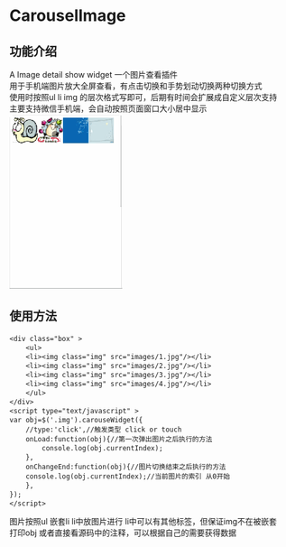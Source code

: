 # CarouselImage

功能介绍
-------------------------------------
A Image detail show widget 一个图片查看插件<br/>
用于手机端图片放大全屏查看，有点击切换和手势划动切换两种切换方式<br/>
使用时按照ul li img 的层次格式写即可，后期有时间会扩展成自定义层次支持<br/>
主要支持微信手机端，会自动按照页面窗口大小居中显示<br/>
![github](https://github.com/JustLittleBoy/CarouselImage/blob/master/images/%E6%88%AA%E5%9B%BE.gif "github")<br/>

使用方法
-------------------------------------
    <div class="box" >
    	<ul>
		<li><img class="img" src="images/1.jpg"/></li>
		<li><img class="img" src="images/2.jpg"/></li>
		<li><img class="img" src="images/3.jpg"/></li>
		<li><img class="img" src="images/4.jpg"/></li>
    	</ul>
    </div>
    <script type="text/javascript" >
    var obj=$('.img').carouseWidget({
    	//type:'click',//触发类型 click or touch
    	onLoad:function(obj){//第一次弹出图片之后执行的方法
    		console.log(obj.currentIndex);
    	},
    	onChangeEnd:function(obj){//图片切换结束之后执行的方法
		console.log(obj.currentIndex);//当前图片的索引 从0开始
    	},
    });
    </script>
图片按照ul 嵌套li li中放图片进行 li中可以有其他标签，但保证img不在被嵌套<br/>
打印obj 或者直接看源码中的注释，可以根据自己的需要获得数据
